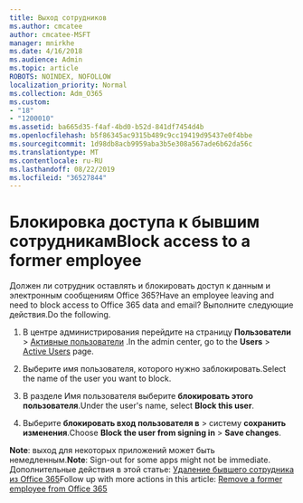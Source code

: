 ```yaml
---
title: Выход сотрудников
ms.author: cmcatee
author: cmcatee-MSFT
manager: mnirkhe
ms.date: 4/16/2018
ms.audience: Admin
ms.topic: article
ROBOTS: NOINDEX, NOFOLLOW
localization_priority: Normal
ms.collection: Adm_O365
ms.custom:
- "18"
- "1200010"
ms.assetid: ba665d35-f4af-4bd0-b52d-841df7454d4b
ms.openlocfilehash: b5f86345ac9315b489c9cc19419d95437e0f4bbe
ms.sourcegitcommit: 1d98db8acb9959aba3b5e308a567ade6b62da56c
ms.translationtype: MT
ms.contentlocale: ru-RU
ms.lasthandoff: 08/22/2019
ms.locfileid: "36527844"
---
```

# <a name="block-access-to-a-former-employee"></a><span data-ttu-id="d47f0-102">Блокировка доступа к бывшим сотрудникам</span><span class="sxs-lookup"><span data-stu-id="d47f0-102">Block access to a former employee</span></span>

<span data-ttu-id="d47f0-103">Должен ли сотрудник оставлять и блокировать доступ к данным и электронным сообщениям Office 365?</span><span class="sxs-lookup"><span data-stu-id="d47f0-103">Have an employee leaving and need to block access to Office 365 data and email?</span></span> <span data-ttu-id="d47f0-104">Выполните следующие действия.</span><span class="sxs-lookup"><span data-stu-id="d47f0-104">Do the following.</span></span>
  
1. <span data-ttu-id="d47f0-105">В центре администрирования перейдите на страницу **Пользователи** \> [Активные пользователи](https://go.microsoft.com/fwlink/p/?linkid=834822) .</span><span class="sxs-lookup"><span data-stu-id="d47f0-105">In the admin center, go to the **Users** \> [Active Users](https://go.microsoft.com/fwlink/p/?linkid=834822) page.</span></span>

2. <span data-ttu-id="d47f0-106">Выберите имя пользователя, которого нужно заблокировать.</span><span class="sxs-lookup"><span data-stu-id="d47f0-106">Select the name of the user you want to block.</span></span>

3. <span data-ttu-id="d47f0-107">В разделе Имя пользователя выберите **блокировать этого пользователя**.</span><span class="sxs-lookup"><span data-stu-id="d47f0-107">Under the user's name, select **Block this user**.</span></span>

4. <span data-ttu-id="d47f0-108">Выберите **блокировать вход пользователя в** \> систему **сохранить изменения**.</span><span class="sxs-lookup"><span data-stu-id="d47f0-108">Choose **Block the user from signing in** \> **Save changes**.</span></span>

<span data-ttu-id="d47f0-109">**Note**: выход для некоторых приложений может быть немедленным.</span><span class="sxs-lookup"><span data-stu-id="d47f0-109">**Note**: Sign-out for some apps might not be immediate.</span></span> <span data-ttu-id="d47f0-110">Дополнительные действия в этой статье: [Удаление бывшего сотрудника из Office 365](https://docs.microsoft.com/office365/admin/add-users/remove-former-employee)</span><span class="sxs-lookup"><span data-stu-id="d47f0-110">Follow up with more actions in this article: [Remove a former employee from Office 365](https://docs.microsoft.com/office365/admin/add-users/remove-former-employee)</span></span>
